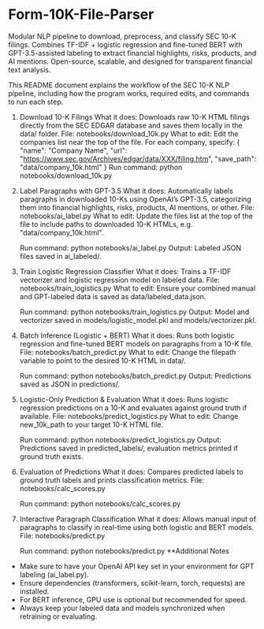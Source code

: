 # Form-10K-File-Parser
Modular NLP pipeline to download, preprocess, and classify SEC 10-K filings. Combines TF-IDF + logistic regression and fine-tuned BERT with GPT-3.5-assisted labeling to extract financial highlights, risks, products, and AI mentions. Open-source, scalable, and designed for transparent financial text analysis.

This README document explains the workflow of the SEC 10-K NLP pipeline, including how the program works, required edits, and commands to run each step.

1. Download 10-K Filings
    What it does:
    Downloads raw 10-K HTML filings directly from the SEC EDGAR database and saves them locally in the data/ folder.
    File: notebooks/download_10k.py
    What to edit:
    Edit the companies list near the top of the file. For each company, specify:
    {
        "name": "Company Name",
        "url": "https://www.sec.gov/Archives/edgar/data/XXX/filing.htm",
        "save_path": "data/company_10k.html"
    }
    Run command:
    python notebooks/download_10k.py

2. Label Paragraphs with GPT-3.5
    What it does:
    Automatically labels paragraphs in downloaded 10-Ks using OpenAI’s GPT-3.5, categorizing them into financial highlights, risks, products, AI mentions, or other.
    File: notebooks/ai_label.py
    What to edit:
    Update the files list at the top of the file to include paths to downloaded 10-K HTMLs, e.g. "data/company_10k.html".
    
    Run command:
    python notebooks/ai_label.py
    Output:
    Labeled JSON files saved in ai_labeled/.

3. Train Logistic Regression Classifier
    What it does:
    Trains a TF-IDF vectorizer and logistic regression model on labeled data.
    File: notebooks/train_logistics.py
    What to edit:
    Ensure your combined manual and GPT-labeled data is saved as data/labeled_data.json.
    
    Run command:
    python notebooks/train_logistics.py
    Output:
    Model and vectorizer saved in models/logistic_model.pkl and models/vectorizer.pkl.

4. Batch Inference (Logistic + BERT)
    What it does:
    Runs both logistic regression and fine-tuned BERT models on paragraphs from a 10-K file.
    File: notebooks/batch_predict.py
    What to edit:
    Change the filepath variable to point to the desired 10-K HTML in data/.
    
    Run command:
    python notebooks/batch_predict.py
    Output:
    Predictions saved as JSON in predictions/.

5. Logistic-Only Prediction & Evaluation
    What it does:
    Runs logistic regression predictions on a 10-K and evaluates against ground truth if available.
    File: notebooks/predict_logistics.py
    What to edit:
    Change new_10k_path to your target 10-K HTML file.
    
    Run command:
    python notebooks/predict_logistics.py
    Output:
    Predictions saved in predicted_labels/, evaluation metrics printed if ground truth exists.

6. Evaluation of Predictions
    What it does:
    Compares predicted labels to ground truth labels and prints classification metrics.
    File: notebooks/calc_scores.py
    
    Run command:
    python notebooks/calc_scores.py

7. Interactive Paragraph Classification
    What it does:
    Allows manual input of paragraphs to classify in real-time using both logistic and BERT models.
    File: notebooks/predict.py
    
    Run command:
    python notebooks/predict.py
**Additional Notes
 - Make sure to have your OpenAI API key set in your environment for GPT labeling (ai_label.py).
 - Ensure dependencies (transformers, scikit-learn, torch, requests) are installed.
 - For BERT inference, GPU use is optional but recommended for speed.
 - Always keep your labeled data and models synchronized when retraining or evaluating.
